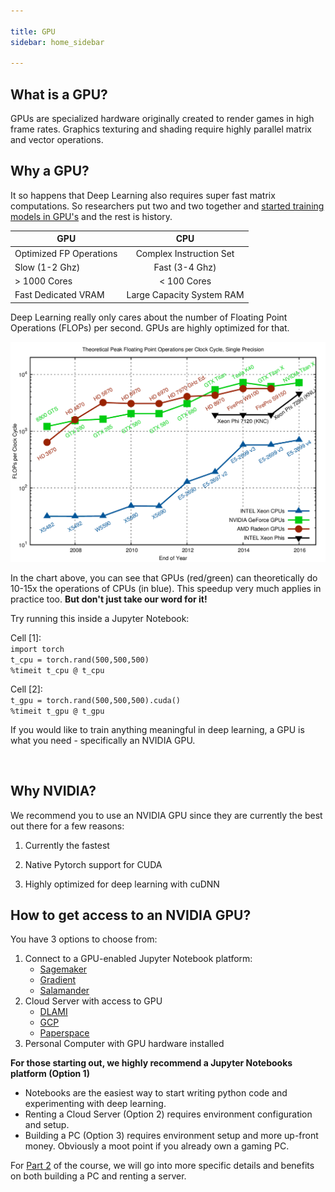 ```yaml
---

title: GPU
sidebar: home_sidebar

---
```

## What is a GPU?

GPUs are specialized hardware originally created to render games in high frame rates. Graphics texturing and shading require highly parallel matrix and vector operations. 

## Why a GPU?

It so happens that Deep Learning also requires super fast matrix computations. So researchers put two and two together and [started training models in GPU's](http://www.machinelearning.org/archive/icml2009/papers/218.pdf) and the rest is history.

| GPU                     |            CPU            |
| ----------------------- | :-----------------------: |
| Optimized FP Operations |  Complex Instruction Set  |
| Slow (1-2 Ghz)          |      Fast (3-4 Ghz)       |
| > 1000 Cores            |        < 100 Cores        |
| Fast Dedicated VRAM     | Large Capacity System RAM |

Deep Learning really only cares about the number of Floating Point Operations (FLOPs) per second. GPUs are highly optimized for that. 

![gpu_cpu_comparison](images/gpu_tutorial/gpu_cpu_comparison.png)

In the chart above, you can see that GPUs (red/green) can theoretically do 10-15x the operations of CPUs (in blue).  This speedup very much applies in practice too. **But don't just take our word for it!**  

Try running this inside a Jupyter Notebook:

Cell [1]:  
`import torch`  
`t_cpu = torch.rand(500,500,500)`  
`%timeit t_cpu @ t_cpu`  

Cell [2]:  
`t_gpu = torch.rand(500,500,500).cuda()`  
`%timeit t_gpu @ t_gpu`  

If you would like to train anything meaningful in deep learning, a GPU is what you need - specifically an NVIDIA GPU.

<br>

## Why NVIDIA?

We recommend you to use an NVIDIA GPU since they are currently the best out there for a few reasons:

1. Currently the fastest

2. Native Pytorch support for CUDA

3. Highly optimized for deep learning with cuDNN


## How to get access to an NVIDIA GPU?

You have 3 options to choose from:
1.  Connect to a GPU-enabled Jupyter Notebook platform:
    * [Sagemaker](course-v3.fast.ai/sagemaker_tutorial.html)
    * [Gradient](course-v3.fast.ai/gradient_tutorial.html)
    * [Salamander](course-v3.fast.ai/salamander_tutorial.html)
2. Cloud Server with access to GPU 
    * [DLAMI](course-v3.fast.ai/dlami_tutorial.html)
    * [GCP](course-v3.fast.ai/gcp_tutorial.html)
    * [Paperspace](course-v3.fast.ai/paperspace_tutorial.html)
3. Personal Computer with GPU hardware installed

**For those starting out, we highly recommend a Jupyter Notebooks platform (Option 1)**

* Notebooks are the easiest way to start writing python code and experimenting with deep learning.  
* Renting a Cloud Server (Option 2) requires environment configuration and setup.  
* Building a PC (Option 3) requires environment setup and more up-front money. Obviously a moot point if you already own a gaming PC.  

For [Part 2](http://course.fast.ai/part2.html) of the course, we will go into more specific details and benefits on both building a PC and renting a server.
